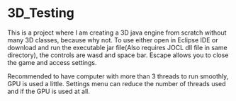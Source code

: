 # 3D_Testing
This is a project where I am creating a 3D java engine from scratch without many 3D classes, because why not. To use either open in Eclipse IDE or download and run the executable jar file(Also requires JOCL dll file in same directory), the controls are wasd and space bar. Escape allows you to close the game and access settings.

Recommended to have computer with more than 3 threads to run smoothly, GPU is used a little. Settings menu can reduce the number of threads used and if the GPU is used at all.
